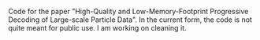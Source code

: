 Code for the paper "High-Quality and Low-Memory-Footprint Progressive Decoding of Large-scale Particle Data".
In the current form, the code is not quite meant for public use. I am working on cleaning it.

